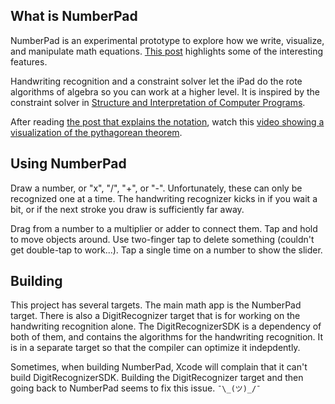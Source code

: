 What is NumberPad
---

NumberPad is an experimental prototype to explore how we write, visualize, and manipulate math equations. [This post](http://bridgermaxwell.com/blog/numberpad-notation/) highlights some of the interesting features.

Handwriting recognition and a constraint solver let the iPad do the rote algorithms of algebra so you can work at a higher level. It is inspired by the constraint solver in [Structure and Interpretation of Computer Programs](https://mitpress.mit.edu/sicp/full-text/book/book.html).

After reading [the post that explains the notation](http://bridgermaxwell.com/blog/numberpad-notation/), watch this [video showing a visualization of the pythagorean theorem](https://www.dropbox.com/s/on998j6t3muu27j/NumberPadPythagorean.mov?dl=0).

Using NumberPad
---

Draw a number, or "x", "/", "+", or "-". Unfortunately, these can only be recognized one at a time. The handwriting recognizer kicks in if you wait a bit, or if the next stroke you draw is sufficiently far away.

Drag from a number to a multiplier or adder to connect them. Tap and hold to move objects around. Use two-finger tap to delete something (couldn't get double-tap to work...). Tap a single time on a number to show the slider.

Building
---

This project has several targets. The main math app is the NumberPad target. There is also a DigitRecognizer target that is for working on the handwriting recognition alone. The DigitRecognizerSDK is a dependency of both of them, and contains the algorithms for the handwriting recognition. It is in a separate target so that the compiler can optimize it indepdently.

Sometimes, when building NumberPad, Xcode will complain that it can't build DigitRecognizerSDK. Building the DigitRecognizer target and then going back to NumberPad seems to fix this issue. `¯\_(ツ)_/¯`
